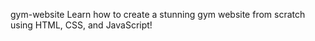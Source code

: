 gym-website
Learn how to create a stunning gym website from scratch using HTML, CSS, and JavaScript!
